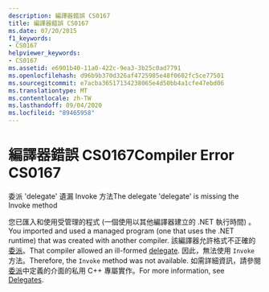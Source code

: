 ```yaml
---
description: 編譯器錯誤 CS0167
title: 編譯器錯誤 CS0167
ms.date: 07/20/2015
f1_keywords:
- CS0167
helpviewer_keywords:
- CS0167
ms.assetid: e6901b40-11a0-422c-9ea3-3b25c0ad7791
ms.openlocfilehash: d96b9b370d326af4725985e48f0602fc5ce77501
ms.sourcegitcommit: e7acba36517134238065e4d50bb4a1cfe47ebd06
ms.translationtype: MT
ms.contentlocale: zh-TW
ms.lasthandoff: 09/04/2020
ms.locfileid: "89465958"
---
```

# <a name="compiler-error-cs0167"></a><span data-ttu-id="fbfbb-103">編譯器錯誤 CS0167</span><span class="sxs-lookup"><span data-stu-id="fbfbb-103">Compiler Error CS0167</span></span>
<span data-ttu-id="fbfbb-104">委派 'delegate' 遺漏 Invoke 方法</span><span class="sxs-lookup"><span data-stu-id="fbfbb-104">The delegate 'delegate' is missing the Invoke method</span></span>  
  
 <span data-ttu-id="fbfbb-105">您已匯入和使用受管理的程式 (一個使用以其他編譯器建立的 .NET 執行時間) 。</span><span class="sxs-lookup"><span data-stu-id="fbfbb-105">You imported and used a managed program (one that uses the .NET runtime) that was created with another compiler.</span></span> <span data-ttu-id="fbfbb-106">該編譯器允許格式不正確的 [委派](../language-reference/builtin-types/reference-types.md)。</span><span class="sxs-lookup"><span data-stu-id="fbfbb-106">That compiler allowed an ill-formed [delegate](../language-reference/builtin-types/reference-types.md).</span></span> <span data-ttu-id="fbfbb-107">因此，無法使用 `Invoke` 方法。</span><span class="sxs-lookup"><span data-stu-id="fbfbb-107">Therefore, the `Invoke` method was not available.</span></span> <span data-ttu-id="fbfbb-108">如需詳細資訊，請參閱 [委派](../programming-guide/delegates/index.md)中定義的介面的私用 C++ 專屬實作。</span><span class="sxs-lookup"><span data-stu-id="fbfbb-108">For more information, see [Delegates](../programming-guide/delegates/index.md).</span></span>
